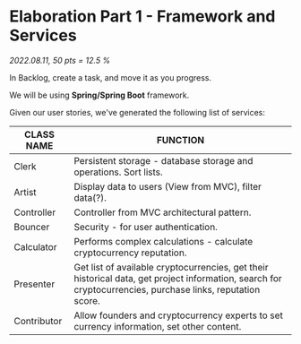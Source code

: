 # Elaboration Part 1 - Framework and Services

*2022.08.11, 50 pts = 12.5 %*

In Backlog, create a task, and move it as you progress.

We will be using **Spring/Spring Boot** framework.

Given our user stories, we've generated the following list of services:

| CLASS NAME  | FUNCTION                                                     |
| ----------- | ------------------------------------------------------------ |
| Clerk       | Persistent storage - database storage and operations. Sort lists. |
| Artist      | Display data to users (View from MVC), filter data(?).       |
| Controller  | Controller from MVC architectural pattern.                   |
| Bouncer     | Security - for user authentication.                          |
| Calculator  | Performs complex calculations - calculate cryptocurrency reputation. |
| Presenter   | Get list of available cryptocurrencies, get their historical data, get project information, search for cryptocurrencies, purchase links, reputation score. |
| Contributor | Allow founders and cryptocurrency experts to set currency information, set other content. |

